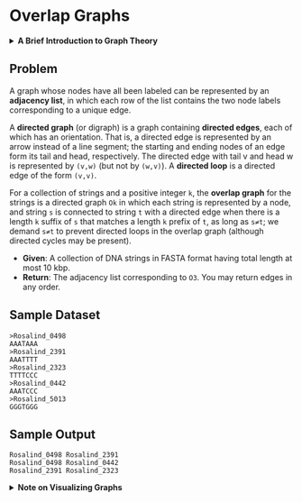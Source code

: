 # Overlap Graphs

<details><summary><b>A Brief Introduction to Graph Theory</b></summary>

Networks arise everywhere in the practical world, especially in biology. Networks are prevalent in popular applications such as modeling the spread of disease, but the extent of network applications spreads far beyond popular science. Our first question asks how to computationally model a network without actually needing to render a picture of the network.

First, some terminology: <b>graph</b> is the technical term for a network; a graph is made up of hubs called <b>nodes</b> (or <b>vertices</b>), pairs of which are connected via segments/curves called <b>edges</b>. If an edge connects nodes `v` and `w`, then it is denoted by `{v,w}` (or equivalently `{w,v}`).

An edge `{v,w}` is <b>incident</b> to nodes v and w; we say that v and w are adjacent to each other;

The <b>degree</b> of `v` is the number of edges incident to it;

A <b>walk</b> is an ordered collection of edges for which the ending node of one edge is the starting node of the next (e.g., `{v1,v2}, {v2,v3}, {v3,v4}`, etc.);

A <b>path</b> is a walk in which every node appears in at most two edges;

<b>Path length</b> is the number of edges in the path;

A <b>cycle</b> is a path whose final node is equal to its first node (so that every node is incident to exactly two edges in the cycle); and

the <b>distance</b> between two vertices is the length of the shortest path connecting them.

<b>Graph theory</b> is the abstract mathematical study of graphs and their properties.
</details>

## Problem

A graph whose nodes have all been labeled can be represented by an **adjacency list**, in which each row of the list contains the two node labels corresponding to a unique edge.

A **directed graph** (or digraph) is a graph containing **directed edges**, each of which has an orientation. That is, a directed edge is represented by an arrow instead of a line segment; the starting and ending nodes of an edge form its tail and head, respectively. The directed edge with tail v and head w is represented by `(v,w)` (but not by `(w,v)`). A **directed loop** is a directed edge of the form `(v,v)`.

For a collection of strings and a positive integer `k`, the **overlap graph** for the strings is a directed graph `Ok` in which each string is represented by a node, and string `s` is connected to string `t` with a directed edge when there is a length `k` suffix of `s` that matches a length `k` prefix of `t`, as long as `s≠t`; we demand `s≠t` to prevent directed loops in the overlap graph (although directed cycles may be present).

- **Given**: A collection of DNA strings in FASTA format having total length at most 10 kbp.
- **Return**: The adjacency list corresponding to `O3`. You may return edges in any order.

## Sample Dataset

```fasta
>Rosalind_0498
AAATAAA
>Rosalind_2391
AAATTTT
>Rosalind_2323
TTTTCCC
>Rosalind_0442
AAATCCC
>Rosalind_5013
GGGTGGG
```

## Sample Output

```text
Rosalind_0498 Rosalind_2391
Rosalind_0498 Rosalind_0442
Rosalind_2391 Rosalind_2323
```

<details>
<summary>
<b>Note on Visualizing Graphs</b>
</summary>
If you are looking for a way to actually visualize graphs as you are working through the Rosalind site, then you may like to consider Graphviz, a cross-platform application for rendering graphs.
</details>
